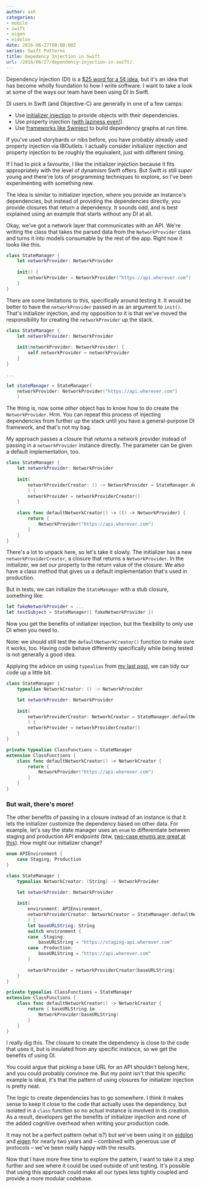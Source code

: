 ```yaml
---
author: ash
categories:
- mobile
- swift
- eigen
- eidolon
date: 2016-06-27T00:00:00Z
series: Swift Patterns
title: Depedency Injection in Swift
url: /2016/06/27/dependency-injection-in-swift/
---
```


Dependency Injection (DI) is a [$25 word for a 5¢ idea](http://www.jamesshore.com/Blog/Dependency-Injection-Demystified.html), but it's an idea that has become wholly foundation to how I write software. I want to take a look at some of the ways our team have been using DI in Swift.

<!--more-->

DI users in Swift (and Objective-C) are generally in one of a few camps: 

- Use [initializer injection](https://www.natashatherobot.com/unit-testing-swift-dependency-injection/) to provide objects with their dependencies.
- Use property injection ([with laziness even!](https://ashfurrow.com/blog/lazy-property-setup-in-swift/)).
- Use [frameworks like Swinject](https://github.com/Swinject/Swinject) to build dependency graphs at run time. 

If you've used storybards or nibs before, you have probably already used property injection via IBOutlets. I actually consider initializer injection and property injection to be roughly the equivalent, just with different timing. 

If I had to pick a favourite, I like the initializer injection because it fits appropriately with the level of dynamism Swift offers. But Swift is still _super_ young and there're lots of programming techniques to explore, so I've been experimenting with something new.

The idea is similar to initializer injection, where you provide an instance's dependencies, but instead of providing the dependencies directly, you provide closures that return a dependency. It sounds odd, and is best explained using an example that starts without any DI at all.

Okay, we've got a network layer that communicates with an API. We're writing the class that takes the parsed data from the `NetworkProvider` class and turns it into models consumable by the rest of the app. Right now it looks like this. 

```swift
class StateManager {
    let networkProvider: NetworkProvider
    
    init() {
        networkProvider = NetworkProvider("https://api.wherever.com")
    }
}
```

There are some limitations to this, specifically around testing it. It would be better to have the `networkProvider` passed in as an argument to `init()`. That's initializer injection, and my opposition to it is that we've moved the responsibility for creating the `networkProvider` up the stack. 

```swift
class StateManager {
    let networkProvider: NetworkProvider
    
    init(networkProvider: NetworkProvider) {
        self.networkProvider = networkProvider
    }
}

...

let stateManager = StateManager(
    networkProvider: NetworkProvider("https://api.wherever.com")
    )
```

The thing is, now some _other_ object has to know how to do create the `NetworkProvider`. Hrm. You can repeat this process of injecting dependencies from further up the stack until you have a general-purpose DI framework, and that's not my bag.

My approach passes a closure that _returns_ a network provider instead of passing in a `networkProvider` instance directly. The parameter can be given a default implementation, too.

```swift
class StateManager {
    let networkProvider: NetworkProvider
    
    init(
        networkProviderCreator: () -> NetworkProvider = StateManager.defaultNetworkCreator()
        ) {
        networkProvider = networkProviderCreator()
    }
    
    class func defaultNetworkCreator() -> (() -> NetworkProvider) {
        return {
            NetworkProvider("https://api.wherever.com")
        }
    }
}
```

There's a lot to unpack here, so let's take it slowly. The initializer has a new `networkProviderCreator`, a closure that returns a `NetworkProvider`. In the initializer, we set our property to the return value of the closure. We also have a class method that gives us a default implementation that's used in production. 

But in tests, we can initialize the `StateManager` with a stub closure, something like:

```swift
let fakeNetworkProvider = ...
let testSubject = StateManager({ fakeNetworkProvider })
```

Now you get the benefits of initializer injection, but the flexibility to only use DI when you need to. 

Note: we should still test the `defaultNetworkCreator()` function to make sure it works, too. Having code behave differently specifically while being tested is not generally a good idea.

Applying the advice on using `typealias` from [my last post](http://artsy.github.io/blog/2016/06/24/typealias-for-great-good/), we can tidy our code up a little bit.

```swift
class StateManager {
    typealias NetworkCreator: () -> NetworkProvider

    let networkProvider: NetworkProvider
    
    init(
        networkProviderCreator: NetworkCreator = StateManager.defaultNetworkCreator()
        ) {
        networkProvider = networkProviderCreator()
    }
}

private typealias ClassFunctions = StateManager
extension ClassFunctions {
    class func defaultNetworkCreator() -> NetworkCreator {
        return {
            NetworkProvider("https://api.wherever.com")
        }
    }
}
```

### But wait, there's more!

The other benefits of passing in a closure instead of an instance is that it lets the initializer customize the dependency based on other data. For example, let's say the state manager uses an `enum` to differentiate between staging and production API endpoints (btw, [two-case enums are great at this](https://ashfurrow.com/blog/the-wrong-binary/)). How might our initializer change? 

```swift
enum APIEnvironment {
    case Staging, Production
}

class StateManager {
    typealias NetworkCreator: (String) -> NetworkProvider

    let networkProvider: NetworkProvider
    
    init(
        environment: APIEnvironment,
        networkProviderCreator: NetworkCreator = StateManager.defaultNetworkCreator()
        ) {
        let baseURLString: String
        switch environment {
        case .Staging:
            baseURLString = "https://staging-api.wherever.com"
        case .Production:
            baseURLString = "https://api.wherever.com"
        }
        
        networkProvider = networkProviderCreator(baseURLString)
    }
}

private typealias ClassFunctions = StateManager
extension ClassFunctions {
    class func defaultNetworkCreator() -> NetworkCreator {
        return { baseURLString in
            NetworkProvider(baseURLString)
        }
    }
}
```

I really dig this. The closure to create the dependency is close to the code that uses it, but is insulated from any specific instance, so we get the benefits of using DI. 

You could argue that picking a base URL for an API shouldn't belong here, and you could probably convince me. But my point isn't that this specific example is ideal, it's that the pattern of using closures for initializer injection is pretty neat. 

The logic to create dependencies has to go _somewhere_. I think it makes sense to keep it close to the code that actually uses the dependency, but isolated in a `class` function so no actual instance is involved in its creation. As a result, developers get the benefits of initializer injection and none of the added cognitive overhead when writing your production code.

It may not be a perfect pattern (what is?) but we've been using it on [eidolon](https://github.com/artsy/eidolon) and [eigen](https://github.com/artsy/eigen) for nearly two years and – combined with generous use of protocols – we've been really happy with the results. 

Now that I have more free time to explore the pattern, I want to take it a step further and see where it could be used outside of unit testing. It's possible that using this approach could make all our types less tightly coupled and provide a more modular codebase.
